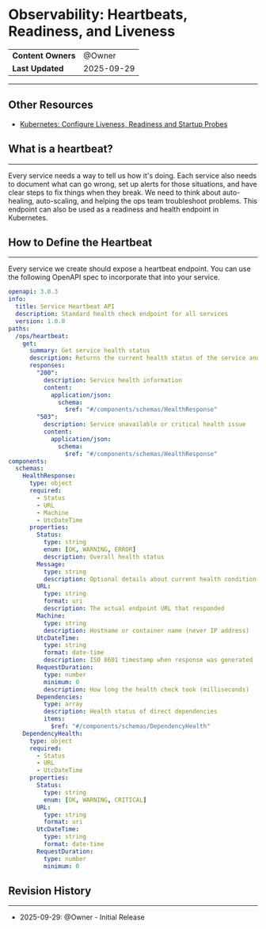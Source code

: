 # Observability: Heartbeats, Readiness, and Liveness

|                    |                 |
| ------------------ | --------------- |
| **Content Owners** | @Owner |
| **Last Updated**   | 2025-09-29      |

---

## Other Resources

- [Kubernetes: Configure Liveness, Readiness and Startup Probes](https://kubernetes.io/docs/tasks/configure-pod-container/configure-liveness-readiness-startup-probes/)

## What is a heartbeat?

---

Every service needs a way to tell us how it's doing. Each service also needs to document what can go wrong, set up alerts for those situations, and have clear steps to fix things when they break. We need to think about auto-healing, auto-scaling, and helping the ops team troubleshoot problems. This endpoint can also be used as a readiness and health endpoint in Kubernetes.

## How to Define the Heartbeat

---

Every service we create should expose a heartbeat endpoint. You can use the following OpenAPI spec to incorporate that into your service.

```yaml
openapi: 3.0.3
info:
  title: Service Heartbeat API
  description: Standard health check endpoint for all services
  version: 1.0.0
paths:
  /ops/heartbeat:
    get:
      summary: Get service health status
      description: Returns the current health status of the service and its dependencies
      responses:
        "200":
          description: Service health information
          content:
            application/json:
              schema:
                $ref: "#/components/schemas/HealthResponse"
        "503":
          description: Service unavailable or critical health issue
          content:
            application/json:
              schema:
                $ref: "#/components/schemas/HealthResponse"
components:
  schemas:
    HealthResponse:
      type: object
      required:
        - Status
        - URL
        - Machine
        - UtcDateTime
      properties:
        Status:
          type: string
          enum: [OK, WARNING, ERROR]
          description: Overall health status
        Message:
          type: string
          description: Optional details about current health condition
        URL:
          type: string
          format: uri
          description: The actual endpoint URL that responded
        Machine:
          type: string
          description: Hostname or container name (never IP address)
        UtcDateTime:
          type: string
          format: date-time
          description: ISO 8601 timestamp when response was generated
        RequestDuration:
          type: number
          minimum: 0
          description: How long the health check took (milliseconds)
        Dependencies:
          type: array
          description: Health status of direct dependencies
          items:
            $ref: "#/components/schemas/DependencyHealth"
    DependencyHealth:
      type: object
      required:
        - Status
        - URL
        - UtcDateTime
      properties:
        Status:
          type: string
          enum: [OK, WARNING, CRITICAL]
        URL:
          type: string
          format: uri
        UtcDateTime:
          type: string
          format: date-time
        RequestDuration:
          type: number
          minimum: 0
```

## Revision History

---

- 2025-09-29: @Owner - Initial Release
